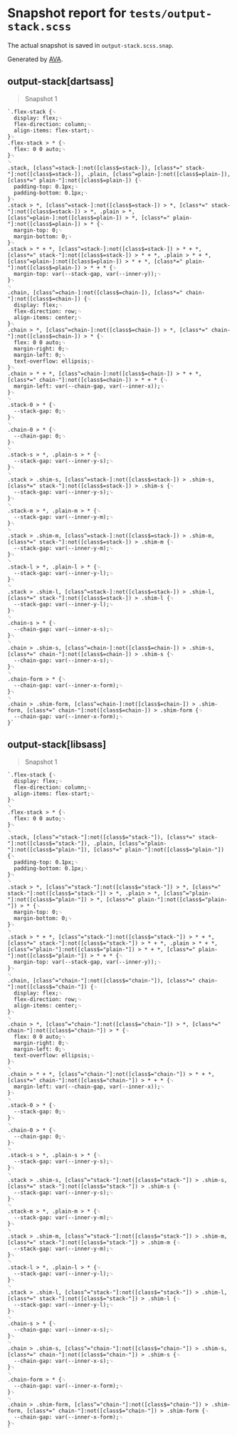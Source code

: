 # Snapshot report for `tests/output-stack.scss`

The actual snapshot is saved in `output-stack.scss.snap`.

Generated by [AVA](https://ava.li).

## output-stack[dartsass]

> Snapshot 1

    `.flex-stack {␊
      display: flex;␊
      flex-direction: column;␊
      align-items: flex-start;␊
    }␊
    .flex-stack > * {␊
      flex: 0 0 auto;␊
    }␊
    ␊
    .stack, [class^=stack-]:not([class$=stack-]), [class*=" stack-"]:not([class$=stack-]), .plain, [class^=plain-]:not([class$=plain-]), [class*=" plain-"]:not([class$=plain-]) {␊
      padding-top: 0.1px;␊
      padding-bottom: 0.1px;␊
    }␊
    .stack > *, [class^=stack-]:not([class$=stack-]) > *, [class*=" stack-"]:not([class$=stack-]) > *, .plain > *, [class^=plain-]:not([class$=plain-]) > *, [class*=" plain-"]:not([class$=plain-]) > * {␊
      margin-top: 0;␊
      margin-bottom: 0;␊
    }␊
    .stack > * + *, [class^=stack-]:not([class$=stack-]) > * + *, [class*=" stack-"]:not([class$=stack-]) > * + *, .plain > * + *, [class^=plain-]:not([class$=plain-]) > * + *, [class*=" plain-"]:not([class$=plain-]) > * + * {␊
      margin-top: var(--stack-gap, var(--inner-y));␊
    }␊
    ␊
    .chain, [class^=chain-]:not([class$=chain-]), [class*=" chain-"]:not([class$=chain-]) {␊
      display: flex;␊
      flex-direction: row;␊
      align-items: center;␊
    }␊
    .chain > *, [class^=chain-]:not([class$=chain-]) > *, [class*=" chain-"]:not([class$=chain-]) > * {␊
      flex: 0 0 auto;␊
      margin-right: 0;␊
      margin-left: 0;␊
      text-overflow: ellipsis;␊
    }␊
    .chain > * + *, [class^=chain-]:not([class$=chain-]) > * + *, [class*=" chain-"]:not([class$=chain-]) > * + * {␊
      margin-left: var(--chain-gap, var(--inner-x));␊
    }␊
    ␊
    .stack-0 > * {␊
      --stack-gap: 0;␊
    }␊
    ␊
    .chain-0 > * {␊
      --chain-gap: 0;␊
    }␊
    ␊
    .stack-s > *, .plain-s > * {␊
      --stack-gap: var(--inner-y-s);␊
    }␊
    ␊
    .stack > .shim-s, [class^=stack-]:not([class$=stack-]) > .shim-s, [class*=" stack-"]:not([class$=stack-]) > .shim-s {␊
      --stack-gap: var(--inner-y-s);␊
    }␊
    ␊
    .stack-m > *, .plain-m > * {␊
      --stack-gap: var(--inner-y-m);␊
    }␊
    ␊
    .stack > .shim-m, [class^=stack-]:not([class$=stack-]) > .shim-m, [class*=" stack-"]:not([class$=stack-]) > .shim-m {␊
      --stack-gap: var(--inner-y-m);␊
    }␊
    ␊
    .stack-l > *, .plain-l > * {␊
      --stack-gap: var(--inner-y-l);␊
    }␊
    ␊
    .stack > .shim-l, [class^=stack-]:not([class$=stack-]) > .shim-l, [class*=" stack-"]:not([class$=stack-]) > .shim-l {␊
      --stack-gap: var(--inner-y-l);␊
    }␊
    ␊
    .chain-s > * {␊
      --chain-gap: var(--inner-x-s);␊
    }␊
    ␊
    .chain > .shim-s, [class^=chain-]:not([class$=chain-]) > .shim-s, [class*=" chain-"]:not([class$=chain-]) > .shim-s {␊
      --chain-gap: var(--inner-x-s);␊
    }␊
    ␊
    .chain-form > * {␊
      --chain-gap: var(--inner-x-form);␊
    }␊
    ␊
    .chain > .shim-form, [class^=chain-]:not([class$=chain-]) > .shim-form, [class*=" chain-"]:not([class$=chain-]) > .shim-form {␊
      --chain-gap: var(--inner-x-form);␊
    }`

## output-stack[libsass]

> Snapshot 1

    `.flex-stack {␊
      display: flex;␊
      flex-direction: column;␊
      align-items: flex-start;␊
    }␊
    ␊
    .flex-stack > * {␊
      flex: 0 0 auto;␊
    }␊
    ␊
    .stack, [class^="stack-"]:not([class$="stack-"]), [class*=" stack-"]:not([class$="stack-"]), .plain, [class^="plain-"]:not([class$="plain-"]), [class*=" plain-"]:not([class$="plain-"]) {␊
      padding-top: 0.1px;␊
      padding-bottom: 0.1px;␊
    }␊
    ␊
    .stack > *, [class^="stack-"]:not([class$="stack-"]) > *, [class*=" stack-"]:not([class$="stack-"]) > *, .plain > *, [class^="plain-"]:not([class$="plain-"]) > *, [class*=" plain-"]:not([class$="plain-"]) > * {␊
      margin-top: 0;␊
      margin-bottom: 0;␊
    }␊
    ␊
    .stack > * + *, [class^="stack-"]:not([class$="stack-"]) > * + *, [class*=" stack-"]:not([class$="stack-"]) > * + *, .plain > * + *, [class^="plain-"]:not([class$="plain-"]) > * + *, [class*=" plain-"]:not([class$="plain-"]) > * + * {␊
      margin-top: var(--stack-gap, var(--inner-y));␊
    }␊
    ␊
    .chain, [class^="chain-"]:not([class$="chain-"]), [class*=" chain-"]:not([class$="chain-"]) {␊
      display: flex;␊
      flex-direction: row;␊
      align-items: center;␊
    }␊
    ␊
    .chain > *, [class^="chain-"]:not([class$="chain-"]) > *, [class*=" chain-"]:not([class$="chain-"]) > * {␊
      flex: 0 0 auto;␊
      margin-right: 0;␊
      margin-left: 0;␊
      text-overflow: ellipsis;␊
    }␊
    ␊
    .chain > * + *, [class^="chain-"]:not([class$="chain-"]) > * + *, [class*=" chain-"]:not([class$="chain-"]) > * + * {␊
      margin-left: var(--chain-gap, var(--inner-x));␊
    }␊
    ␊
    .stack-0 > * {␊
      --stack-gap: 0;␊
    }␊
    ␊
    .chain-0 > * {␊
      --chain-gap: 0;␊
    }␊
    ␊
    .stack-s > *, .plain-s > * {␊
      --stack-gap: var(--inner-y-s);␊
    }␊
    ␊
    .stack > .shim-s, [class^="stack-"]:not([class$="stack-"]) > .shim-s, [class*=" stack-"]:not([class$="stack-"]) > .shim-s {␊
      --stack-gap: var(--inner-y-s);␊
    }␊
    ␊
    .stack-m > *, .plain-m > * {␊
      --stack-gap: var(--inner-y-m);␊
    }␊
    ␊
    .stack > .shim-m, [class^="stack-"]:not([class$="stack-"]) > .shim-m, [class*=" stack-"]:not([class$="stack-"]) > .shim-m {␊
      --stack-gap: var(--inner-y-m);␊
    }␊
    ␊
    .stack-l > *, .plain-l > * {␊
      --stack-gap: var(--inner-y-l);␊
    }␊
    ␊
    .stack > .shim-l, [class^="stack-"]:not([class$="stack-"]) > .shim-l, [class*=" stack-"]:not([class$="stack-"]) > .shim-l {␊
      --stack-gap: var(--inner-y-l);␊
    }␊
    ␊
    .chain-s > * {␊
      --chain-gap: var(--inner-x-s);␊
    }␊
    ␊
    .chain > .shim-s, [class^="chain-"]:not([class$="chain-"]) > .shim-s, [class*=" chain-"]:not([class$="chain-"]) > .shim-s {␊
      --chain-gap: var(--inner-x-s);␊
    }␊
    ␊
    .chain-form > * {␊
      --chain-gap: var(--inner-x-form);␊
    }␊
    ␊
    .chain > .shim-form, [class^="chain-"]:not([class$="chain-"]) > .shim-form, [class*=" chain-"]:not([class$="chain-"]) > .shim-form {␊
      --chain-gap: var(--inner-x-form);␊
    }␊
    `
